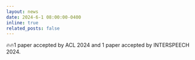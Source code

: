 ```yaml
---
layout: news
date: 2024-6-1 08:00:00-0400
inline: true
related_posts: false
---
```


🔥🔥1 paper accepted by ACL 2024 and 1 paper accepted by INTERSPEECH 2024.
